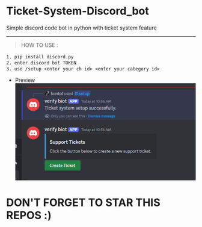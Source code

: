 # Ticket-System-Discord_bot
Simple discord code bot in python with ticket system feature

---
> HOW TO USE : </br>
```
1. pip install discord.py
2. enter discord bot TOKEN
3. use /setup <enter your ch id> <enter your category id>
```
- Preview</br>
![image img](/example.png)</br>

# DON'T FORGET TO STAR THIS REPOS :)
